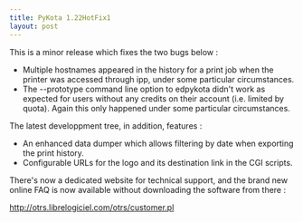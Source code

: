 ```yaml
---
title: PyKota 1.22HotFix1
layout: post
---
```


This is a minor release which fixes the two bugs below : 
  - Multiple hostnames appeared in the history for a print job when the printer was accessed through ipp, under some particular circumstances. 
  - The --prototype command line option to edpykota didn't work as expected for users without any credits on their account (i.e. limited by quota). Again this only happened under some particular circumstances.

The latest developpment tree, in addition, features :
  - An enhanced data dumper which allows filtering by date when exporting the print history.
 - Configurable URLs for the logo and its destination link in the CGI scripts.

There's now a dedicated website for technical support, and the brand new online FAQ is now available without downloading the software from there :

  http://otrs.librelogiciel.com/otrs/customer.pl


